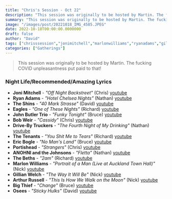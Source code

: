 ```yaml
---
title: "Chris's Session - Oct 22"
description: "This session was originally to be hosted by Martin. The fucking COVID unpleasantness put paid to that!"
summary: "This session was originally to be hosted by Martin. The fucking COVID unpleasantness put paid to that!"
image: "/images/post/20221018_IMG_4585.JPEG"
date: 2022-10-18T00:00:00.0000000
draft: false
author: "David"
tags: ["chrisssession","jonimitchell","marlonwilliams","ryanadams","gillianwelch","johnbutlertrio","arthurrussell","eagles","thebeths","portishead","bobweir","theshins","bigthief","osees","ericbogle","thetenants","drive‐bytruckers","anohniandthejohnsons"]
categories: ["Gatherings"]
---
```

> This session was originally to be hosted by Martin. The fucking COVID unpleasantness put paid to that!
### Night Life/Recommended/Amazing Lyrics
- **Joni Mitchell** - _"Off Night Backstreet"_ (Chris) [youtube](https://www.youtube.com/watch?v=Ewo2nXlGtiQ)
- **Ryan Adams** - _"Hotel Chelsea Nights"_ (Nathan) [youtube](https://www.youtube.com/watch?v=dBCdNomax-4)
- **The Shins** - _"40 Mark Strasse"_ (David) [youtube](https://www.youtube.com/watch?v=grY7mPoje2A)
- **Eagles** - _"One of These Nights"_ (Richard) [youtube](https://www.youtube.com/watch?v=ESc2Tq2HzhQ)
- **John Butler Trio** - _"Funky Tonight"_ (Bruce) [youtube](https://www.youtube.com/watch?v=r9Zimpr_8zs)
- **Bob Weir** - _"Cassidy"_ (Chris) [youtube](https://www.youtube.com/watch?v=04S32986gVU)
- **Drive‐By Truckers** - _"The Fourth Night of My Drinking"_ (Nathan) [youtube](https://www.youtube.com/watch?v=YkBghd8YrUU)
- **The Tenants** - _"You Shit Me to Tears"_ (Richard) [youtube](https://www.youtube.com/watch?v=blO3EtP_D10)
- **Eric Bogle** - _"No Man's Land"_ (Bruce) [youtube](https://www.youtube.com/watch?v=M-38PB_5ozc)
- **Portishead** - _"Strangers"_ (Chris) [youtube](https://www.youtube.com/watch?v=wCAURNnKqFo)
- **ANOHNI and the Johnsons** - _"Fletta"_ (Nathan) [youtube](https://www.youtube.com/watch?v=Z2Bf1dJ7ufk)
- **The Beths** - _"2am"_ (Richard) [youtube](https://www.youtube.com/watch?v=rWlEumkCIf4)
- **Marlon Williams** - _"Portrait of a Man (Live at Auckland Town Hall)"_ (Nick) [youtube](https://www.youtube.com/watch?v=ZETKGHmrW4I)
- **Gillian Welch** - _"The Way It Will Be"_ (Nick) [youtube](https://www.youtube.com/watch?v=Xp5KbUZo708)
- **Arthur Russell** - _"This Is How We Walk on the Moon"_ (Nick) [youtube](https://www.youtube.com/watch?v=eq5gjfN5lns)
- **Big Thief** - _"Change"_ (Bruce) [youtube](https://www.youtube.com/watch?v=MTIzsTv1ENY)
- **Osees** - _"Sticky Hulks"_ (David) [youtube](https://www.youtube.com/watch?v=R7jXfx2fCko)
